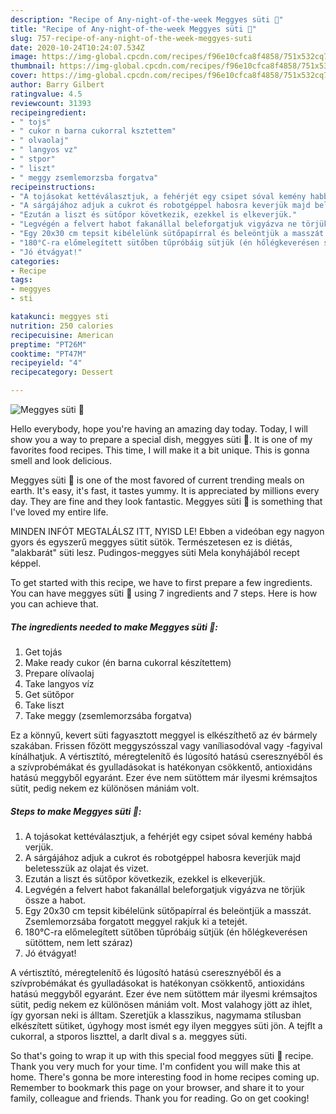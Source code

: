 ```yaml
---
description: "Recipe of Any-night-of-the-week Meggyes süti 🍒"
title: "Recipe of Any-night-of-the-week Meggyes süti 🍒"
slug: 757-recipe-of-any-night-of-the-week-meggyes-suti
date: 2020-10-24T10:24:07.534Z
image: https://img-global.cpcdn.com/recipes/f96e10cfca8f4858/751x532cq70/meggyes-suti-🍒-recept-foto.jpg
thumbnail: https://img-global.cpcdn.com/recipes/f96e10cfca8f4858/751x532cq70/meggyes-suti-🍒-recept-foto.jpg
cover: https://img-global.cpcdn.com/recipes/f96e10cfca8f4858/751x532cq70/meggyes-suti-🍒-recept-foto.jpg
author: Barry Gilbert
ratingvalue: 4.5
reviewcount: 31393
recipeingredient:
- " tojs"
- " cukor n barna cukorral ksztettem"
- " olvaolaj"
- " langyos vz"
- " stpor"
- " liszt"
- " meggy zsemlemorzsba forgatva"
recipeinstructions:
- "A tojásokat kettéválasztjuk, a fehérjét egy csipet sóval kemény habbá verjük."
- "A sárgájához adjuk a cukrot és robotgéppel habosra keverjük majd beletesszük az olajat és vizet."
- "Ezután a liszt és sütőpor következik, ezekkel is elkeverjük."
- "Legvégén a felvert habot fakanállal beleforgatjuk vigyázva ne törjük össze a habot."
- "Egy 20x30 cm tepsit kibélelünk sütőpapírral és beleöntjük a masszát. Zsemlemorzsába forgatott meggyel rakjuk ki a tetejét."
- "180°C-ra előmelegített sütőben tűpróbáig sütjük (én hőlégkeverésen sütöttem, nem lett száraz)"
- "Jó étvágyat!"
categories:
- Recipe
tags:
- meggyes
- sti

katakunci: meggyes sti 
nutrition: 250 calories
recipecuisine: American
preptime: "PT26M"
cooktime: "PT47M"
recipeyield: "4"
recipecategory: Dessert

---
```



![Meggyes süti 🍒](https://img-global.cpcdn.com/recipes/f96e10cfca8f4858/751x532cq70/meggyes-suti-🍒-recept-foto.jpg)

Hello everybody, hope you're having an amazing day today. Today, I will show you a way to prepare a special dish, meggyes süti 🍒. It is one of my favorites food recipes. This time, I will make it a bit unique. This is gonna smell and look delicious.

Meggyes süti 🍒 is one of the most favored of current trending meals on earth. It's easy, it's fast, it tastes yummy. It is appreciated by millions every day. They are fine and they look fantastic. Meggyes süti 🍒 is something that I've loved my entire life.

MINDEN INFÓT MEGTALÁLSZ ITT, NYISD LE! Ebben a videóban egy nagyon gyors és egyszerű meggyes sütit sütök. Természetesen ez is diétás, &#34;alakbarát&#34; süti lesz. Pudingos-meggyes süti Mela konyhájából recept képpel.


To get started with this recipe, we have to first prepare a few ingredients. You can have meggyes süti 🍒 using 7 ingredients and 7 steps. Here is how you can achieve that.

<!--inarticleads1-->

##### The ingredients needed to make Meggyes süti 🍒:

1. Get  tojás
1. Make ready  cukor (én barna cukorral készítettem)
1. Prepare  olívaolaj
1. Take  langyos víz
1. Get  sütőpor
1. Take  liszt
1. Take  meggy (zsemlemorzsába forgatva)


Ez a könnyű, kevert süti fagyasztott meggyel is elkészíthető az év bármely szakában. Frissen főzött meggyszósszal vagy vaníliasodóval vagy -fagyival kínálhatjuk. A vértisztító, méregtelenítő és lúgosító hatású cseresznyéből és a szívprobémákat és gyulladásokat is hatékonyan csökkentő, antioxidáns hatású meggyből egyaránt. Ezer éve nem sütöttem már ilyesmi krémsajtos sütit, pedig nekem ez különösen mániám volt. 

<!--inarticleads2-->

##### Steps to make Meggyes süti 🍒:

1. A tojásokat kettéválasztjuk, a fehérjét egy csipet sóval kemény habbá verjük.
1. A sárgájához adjuk a cukrot és robotgéppel habosra keverjük majd beletesszük az olajat és vizet.
1. Ezután a liszt és sütőpor következik, ezekkel is elkeverjük.
1. Legvégén a felvert habot fakanállal beleforgatjuk vigyázva ne törjük össze a habot.
1. Egy 20x30 cm tepsit kibélelünk sütőpapírral és beleöntjük a masszát. Zsemlemorzsába forgatott meggyel rakjuk ki a tetejét.
1. 180°C-ra előmelegített sütőben tűpróbáig sütjük (én hőlégkeverésen sütöttem, nem lett száraz)
1. Jó étvágyat!


A vértisztító, méregtelenítő és lúgosító hatású cseresznyéből és a szívprobémákat és gyulladásokat is hatékonyan csökkentő, antioxidáns hatású meggyből egyaránt. Ezer éve nem sütöttem már ilyesmi krémsajtos sütit, pedig nekem ez különösen mániám volt. Most valahogy jött az ihlet, így gyorsan neki is álltam. Szeretjük a klasszikus, nagymama stílusban elkészített sütiket, úgyhogy most ismét egy ilyen meggyes süti jön. A tejflt a cukorral, a stporos liszttel, a darlt dival s a. meggyes süti. 

So that's going to wrap it up with this special food meggyes süti 🍒 recipe. Thank you very much for your time. I'm confident you will make this at home. There's gonna be more interesting food in home recipes coming up. Remember to bookmark this page on your browser, and share it to your family, colleague and friends. Thank you for reading. Go on get cooking!
